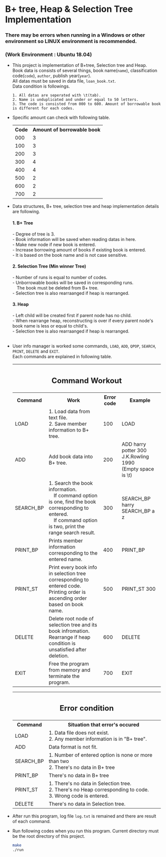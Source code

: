 # B+ tree, Heap & Selection Tree Implementation
### There may be errors when running in a Windows or other environment so LINUX environment is recommended.
### (Work Environment : Ubuntu 18.04)

- This project is implementation of B+tree, Selection tree and Heap.\
Book data is consists of several things, book name(`name`), classification code(`code`), `author`, publish year(`year`).\
All datas must be saved in data file, `loan_book.txt`.\
Data condition is followings.

    ```
    1. All datas are seperated with \t(tab).
    2. Name is unduplicated and under or equal to 50 letters.
    3. The code is consisted from 000 to 600. Amount of borrowable book is different for each codes.
    ```
- Specific amount can check with following table.
        <table>
            <tr>
                <th> Code </td>
                <th> Amount of borrowable book </td>
            </tr>
            <tr>
                <td> 000 </td>
                <td> 3 </td>
            </tr>
            <tr>
                <td> 100 </td>
                <td> 3 </td>
            </tr>
            <tr>
                <td> 200 </td>
                <td> 3 </td>
            </tr>
            <tr>
                <td> 300 </td>
                <td> 4 </td>
            </tr>
            <tr>
                <td> 400 </td>
                <td> 4 </td>
            </tr>
            <tr>
                <td> 500 </td>
                <td> 2 </td>
            </tr>
            <tr>
                <td> 600 </td>
                <td> 2 </td>
            </tr>
            <tr>
                <td> 700 </td>
                <td> 2 </td>
            </tr>
        </table>
- Data structures, B+ tree, selection tree and heap implementation details are following.<br/>
    <h4>1. B+ Tree</h4>
        - Degree of tree is 3.<br/>
        - Book information will be saved when reading datas in here.<br/>
        - Make new node if new book is entered.<br/>
        - Increase borrowing amount of books if existing book is entered.<br/>
        - It is based on the book name and is not case sensitive.<br/>
    <h4>2. Selection Tree (Min winner Tree)</h4>
        - Number of runs is equal to number of codes.<br/>
        - Unborrowable books will be saved in corresponding runs.<br/>
        &emsp;The book must be deleted from B+ tree.<br/>
        - Selection tree is also rearraanged if heap is rearranged.<br/>
    <h4>3. Heap</h4>
        - Left child will be created first if parent node has no child.<br/>
        - When rearrange heap, reconstructing is over if every parent node's book name is less or equal to child's.<br/>
        - Selection tree is also rearraanged if heap is rearranged.<br/><br/>


- User info manager is worked some commands, `LOAD`, `ADD`, `QPOP`, `SEARCH`, `PRINT`, `DELETE` and `EXIT`.\
Each commands are explained in following table.

    <table>
        <tr>
            <th colspan='4'> <h2>Command Workout</h2></td>
        </tr>
        <tr>
            <th> Command </td>
            <th> Work </td>
            <th> Error code </td>
            <th> Example </td>
        </tr>
        <tr>
            <td> LOAD </td>
            <td> 1. Load data from text file.<br/>
                2. Save member information to B+ tree.<br/>
            </td>
            <td> 100 </td>
            <td> LOAD </td>
        </tr>
        <tr>
            <td> ADD </td>
            <td> Add book data into B+ tree. </td>
            <td> 200 </td>
            <td> ADD    harry potter    300 J.K.Rowling 1990<br/>
                (Empty space is \t)
            </td>
        </tr>
        <tr>
            <td> SEARCH_BP </td>
            <td> 1. Search the book information.<br/>
                &emsp;If command option is one, find the book corresponding to entered.<br/>
                &emsp;If command option is two, print the range search result.
            </td>
            <td> 300 </td>
            <td> SEARCH_BP harry<br/>
                SEARCH_BP a z
            </td>
        </tr>
        <tr>
            <td> PRINT_BP </td>
            <td> Prints member information corresponding to the entered name. </td>
            <td> 400 </td>
            <td> PRINT_BP </td>
        </tr>
        <tr>
            <td> PRINT_ST </td>
            <td> Print every book info in selection tree corresponding to entered code.<br/>
                Printing order is ascending order based on book name.</td>
            <td> 500 </td>
            <td> PRINT_ST 300 </td>
        </tr>
        <tr>
            <td> DELETE </td>
            <td> Delete root node of selection tree and its book infromation.<br/>
                Rearrange if heap condition is unsatisfied after deletion.
            </td>
            <td> 600 </td>
            <td> DELETE </td>
        </tr>
        <tr>
            <td> EXIT </td>
            <td> Free the program from memory and terminate the program. </td>
            <td> 700 </td>
            <td> EXIT </td>
        </tr>
    </table>

    <table>
        <tr>
            <th colspan='2'> <h2>Error condition</h2></td>
        </tr>
        <tr>
            <th> Command </td>
            <th> Situation that error's occured </td>
        </tr>
        <tr>
            <td> LOAD </td>
            <td> 1. Data file does not exist.<br/>
                2. Any member information is in "B+ tree".<br/>
            </td>
        </tr>
        <tr>
            <td> ADD </td>
            <td> Data format is not fit. </td>
        </tr>
        <tr>
            <td> SEARCH_BP </td>
            <td> 1. Number of entered option is none or more than two<br/>
                2. There's no data in B+ tree
            </td>
        </tr>
        <tr>
            <td> PRINT_BP </td>
            <td> There's no data in B+ tree </td>
        </tr>
        <tr>
            <td> PRINT_ST </td>
            <td> 1. There's no data in Selection tree.<br/>
                2. There's no Heap corresponding to code.<br/>
                3. Wrong code is entered.
            </td>
        </tr>
        <tr>
            <td> DELETE </td>
            <td> There's no data in Selection tree. </td>
        </tr>
    </table>

- After run this program, log  file `log.txt` is remained and there are result of each command.
- Run following codes when you run this program. Current directory must be the root directory of this project.
    ``` bash
    make
    ./run
    ```